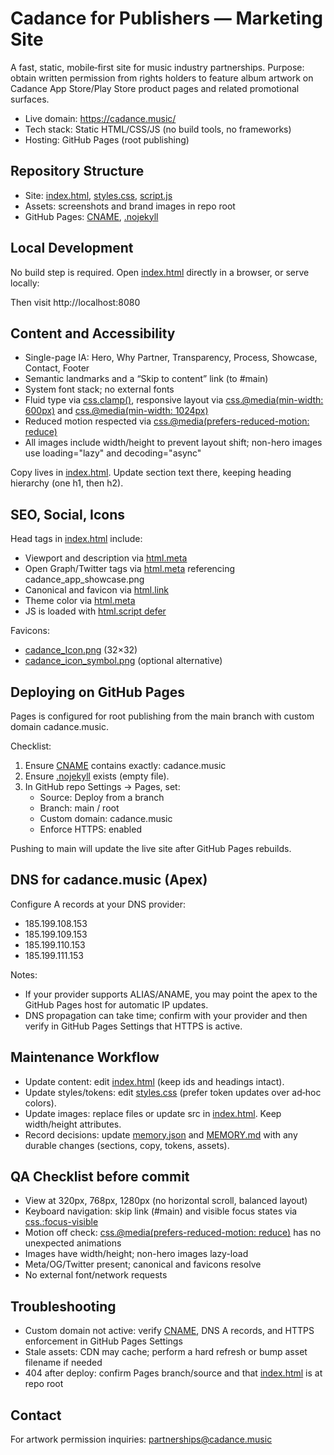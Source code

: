 # Cadance for Publishers — Marketing Site

A fast, static, mobile‑first site for music industry partnerships. Purpose: obtain written permission from rights holders to feature album artwork on Cadance App Store/Play Store product pages and related promotional surfaces.

- Live domain: https://cadance.music/
- Tech stack: Static HTML/CSS/JS (no build tools, no frameworks)
- Hosting: GitHub Pages (root publishing)

## Repository Structure
- Site: [index.html](index.html), [styles.css](styles.css), [script.js](script.js)
- Assets: screenshots and brand images in repo root
- GitHub Pages: [CNAME](CNAME), [.nojekyll](.nojekyll)

## Local Development
No build step is required. Open [index.html](index.html) directly in a browser, or serve locally:

Then visit http://localhost:8080

## Content and Accessibility
- Single-page IA: Hero, Why Partner, Transparency, Process, Showcase, Contact, Footer
- Semantic landmarks and a “Skip to content” link (to #main)
- System font stack; no external fonts
- Fluid type via [css.clamp()](styles.css:1), responsive layout via [css.@media(min-width: 600px)](styles.css:1) and [css.@media(min-width: 1024px)](styles.css:1)
- Reduced motion respected via [css.@media(prefers-reduced-motion: reduce)](styles.css:1)
- All images include width/height to prevent layout shift; non-hero images use loading="lazy" and decoding="async"

Copy lives in [index.html](index.html). Update section text there, keeping heading hierarchy (one h1, then h2).

## SEO, Social, Icons
Head tags in [index.html](index.html) include:
- Viewport and description via [html.meta](index.html:1)
- Open Graph/Twitter tags via [html.meta](index.html:1) referencing cadance_app_showcase.png
- Canonical and favicon via [html.link](index.html:1)
- Theme color via [html.meta](index.html:1)
- JS is loaded with [html.script defer](index.html:1)

Favicons:
- [cadance_Icon.png](cadance_Icon.png) (32×32)
- [cadance_icon_symbol.png](cadance_icon_symbol.png) (optional alternative)

## Deploying on GitHub Pages
Pages is configured for root publishing from the main branch with custom domain cadance.music.

Checklist:
1) Ensure [CNAME](CNAME) contains exactly:
   cadance.music
2) Ensure [.nojekyll](.nojekyll) exists (empty file).
3) In GitHub repo Settings → Pages, set:
   - Source: Deploy from a branch
   - Branch: main / root
   - Custom domain: cadance.music
   - Enforce HTTPS: enabled

Pushing to main will update the live site after GitHub Pages rebuilds.

## DNS for cadance.music (Apex)
Configure A records at your DNS provider:
- 185.199.108.153
- 185.199.109.153
- 185.199.110.153
- 185.199.111.153

Notes:
- If your provider supports ALIAS/ANAME, you may point the apex to the GitHub Pages host for automatic IP updates.
- DNS propagation can take time; confirm with your provider and then verify in GitHub Pages Settings that HTTPS is active.

## Maintenance Workflow
- Update content: edit [index.html](index.html) (keep ids and headings intact).
- Update styles/tokens: edit [styles.css](styles.css) (prefer token updates over ad‑hoc colors).
- Update images: replace files or update src in [index.html](index.html). Keep width/height attributes.
- Record decisions: update [memory.json](memory.json) and [MEMORY.md](MEMORY.md) with any durable changes (sections, copy, tokens, assets).

## QA Checklist before commit
- View at 320px, 768px, 1280px (no horizontal scroll, balanced layout)
- Keyboard navigation: skip link (#main) and visible focus states via [css.:focus-visible](styles.css:1)
- Motion off check: [css.@media(prefers-reduced-motion: reduce)](styles.css:1) has no unexpected animations
- Images have width/height; non-hero images lazy-load
- Meta/OG/Twitter present; canonical and favicons resolve
- No external font/network requests

## Troubleshooting
- Custom domain not active: verify [CNAME](CNAME), DNS A records, and HTTPS enforcement in GitHub Pages Settings
- Stale assets: CDN may cache; perform a hard refresh or bump asset filename if needed
- 404 after deploy: confirm Pages branch/source and that [index.html](index.html) is at repo root

## Contact
For artwork permission inquiries: partnerships@cadance.music
